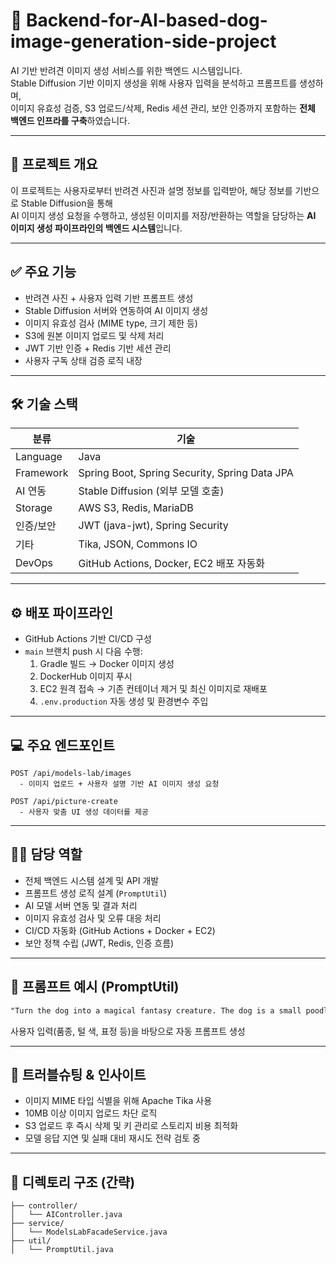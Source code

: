
# 🐶 Backend-for-AI-based-dog-image-generation-side-project

AI 기반 반려견 이미지 생성 서비스를 위한 백엔드 시스템입니다.  
Stable Diffusion 기반 이미지 생성을 위해 사용자 입력을 분석하고 프롬프트를 생성하며,  
이미지 유효성 검증, S3 업로드/삭제, Redis 세션 관리, 보안 인증까지 포함하는 **전체 백엔드 인프라를 구축**하였습니다.

---

## 🚀 프로젝트 개요

이 프로젝트는 사용자로부터 반려견 사진과 설명 정보를 입력받아, 해당 정보를 기반으로 Stable Diffusion을 통해  
AI 이미지 생성 요청을 수행하고, 생성된 이미지를 저장/반환하는 역할을 담당하는 **AI 이미지 생성 파이프라인의 백엔드 시스템**입니다.

---

## ✅ 주요 기능

- 반려견 사진 + 사용자 입력 기반 프롬프트 생성
- Stable Diffusion 서버와 연동하여 AI 이미지 생성
- 이미지 유효성 검사 (MIME type, 크기 제한 등)
- S3에 원본 이미지 업로드 및 삭제 처리
- JWT 기반 인증 + Redis 기반 세션 관리
- 사용자 구독 상태 검증 로직 내장

---

## 🛠 기술 스택

| 분류 | 기술 |
|------|------|
| Language | Java |
| Framework | Spring Boot, Spring Security, Spring Data JPA |
| AI 연동 | Stable Diffusion (외부 모델 호출) |
| Storage | AWS S3, Redis, MariaDB |
| 인증/보안 | JWT (java-jwt), Spring Security |
| 기타 | Tika, JSON, Commons IO |
| DevOps | GitHub Actions, Docker, EC2 배포 자동화

---

## ⚙️ 배포 파이프라인

- GitHub Actions 기반 CI/CD 구성
- `main` 브랜치 push 시 다음 수행:
  1. Gradle 빌드 → Docker 이미지 생성
  2. DockerHub 이미지 푸시
  3. EC2 원격 접속 → 기존 컨테이너 제거 및 최신 이미지로 재배포
  4. `.env.production` 자동 생성 및 환경변수 주입

---

## 💻 주요 엔드포인트

```http
POST /api/models-lab/images
  - 이미지 업로드 + 사용자 설명 기반 AI 이미지 생성 요청

POST /api/picture-create
  - 사용자 맞춤 UI 생성 데이터를 제공
```

---

## 👨‍💻 담당 역할

- 전체 백엔드 시스템 설계 및 API 개발
- 프롬프트 생성 로직 설계 (`PromptUtil`)
- AI 모델 서버 연동 및 결과 처리
- 이미지 유효성 검사 및 오류 대응 처리
- CI/CD 자동화 (GitHub Actions + Docker + EC2)
- 보안 정책 수립 (JWT, Redis, 인증 흐름)

---

## 📎 프롬프트 예시 (PromptUtil)

```txt
"Turn the dog into a magical fantasy creature. The dog is a small poodle with a cheerful expression. Preserve over 90% of the dog's features while incorporating elements of a fantasy world."
```

사용자 입력(품종, 털 색, 표정 등)을 바탕으로 자동 프롬프트 생성

---

## 📝 트러블슈팅 & 인사이트

- 이미지 MIME 타입 식별을 위해 Apache Tika 사용
- 10MB 이상 이미지 업로드 차단 로직
- S3 업로드 후 즉시 삭제 및 키 관리로 스토리지 비용 최적화
- 모델 응답 지연 및 실패 대비 재시도 전략 검토 중

---

## 📂 디렉토리 구조 (간략)

```
├── controller/
│   └── AIController.java
├── service/
│   └── ModelsLabFacadeService.java
├── util/
│   └── PromptUtil.java
```
